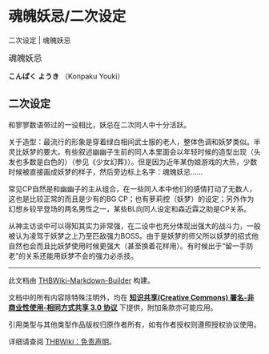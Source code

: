 # 魂魄妖忌/二次设定

<!-- source html: G:\repos\THBWiki-Markdown-Builder\THBWikiMarkdown\Temp\main\5\5c\ns0%3A%E9%AD%82%E9%AD%84%E5%A6%96%E5%BF%8C%2F%E4%BA%8C%E6%AC%A1%E8%AE%BE%E5%AE%9A.html -->

二次设定 | 魂魄妖忌

  
<big>魂魄妖忌</big>  

 **こんぱく ようき** （Konpaku Youki）
  

## 二次设定
  
和寥寥数语带过的一设相比，妖忌在二次同人中十分活跃。
  
  
关于造型：最流行的形象是穿着绿白相间武士服的老人，整体色调和妖梦类似。半灵比妖梦的要大。有些叙述幽幽子生前的同人本里面会以年轻时候的造型出现（头发也多数是白色的）（参见《少女幻葬》）。但是因为近年某伪娘游戏的大热，少数时候被直接画成妖梦的样子，然后旁边标上名字：魂魄妖忌……
  
  
常见CP自然是和幽幽子的主从组合，在一些同人本中他们的感情打动了无数人，这也是比较正常的而且是少有的BG CP；也有萝莉控（妖梦）的设定；另外作为幻想乡较早登场的两名男性之一，某些BL向同人设定和森近霖之助是CP关系。
  
  
从神主访谈中可以得知其实力非常强，在二设中也充分体现出强大的战斗力，一般被认为凌驾于妖梦之上乃至匹敌强力BOSS。由于是妖梦的师父所以妖梦的招式他自然也会而且比妖梦使用时候更强大（甚至换着花样用）。有时候出于“留一手防老”的关系还能用妖梦不会的强力必杀技。
  





---

此文档由 [THBWiki-Markdown-Builder](https://github.com/Delsin-Yu/THBWiki-Markdown-Builder) 构建。

文档中的所有内容除特殊注明外，均在 [**知识共享(Creative Commons) 署名-非商业性使用-相同方式共享 3.0 协议**](https://creativecommons.org/licenses/by-sa/3.0/deed.zh-hans) 下提供，附加条款亦可能应用。

引用类型与其他类型作品版权归原作者所有，如有作者授权则遵照授权协议使用。

详细请查阅 [THBWiki：免责声明](https://thbwiki.cc/THBWiki:%E5%85%8D%E8%B4%A3%E5%A3%B0%E6%98%8E)。

